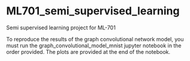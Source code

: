 # ML701_semi_supervised_learning
Semi supervised learning project for ML-701

To reproduce the results of the graph convolutional network model, you must run the graph_convolutional_model_mnist jupyter notebook in the order provided. The plots are provided at the end of the notebook. 
